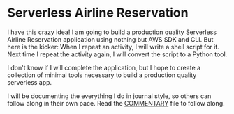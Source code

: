 # Serverless Airline Reservation
I have this crazy idea! I am going to build a production quality Serverless Airline Reservation application 
using nothing but AWS SDK and CLI. But here is the kicker: When I repeat an activity, I will write a shell script 
for it. Next time I repeat the activity again, I will convert the script to a Python tool.

I don't know if I will complete the application, but I hope to create a collection of minimal tools necessary to build
a production quality serverless app.

I will be documenting the everything I do in journal style, so others can follow along in their own pace. Read the 
[COMMENTARY](COMMENTARY.md) file to follow along.
